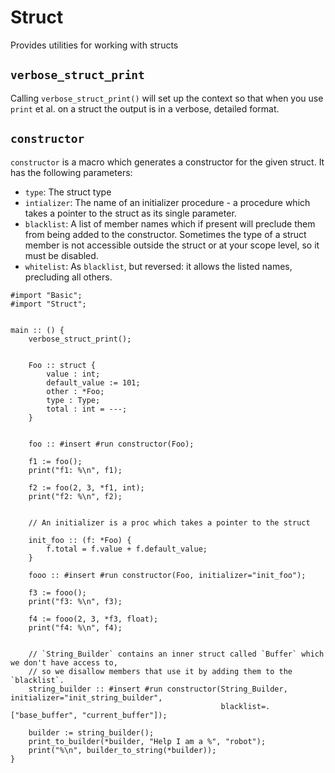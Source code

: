 # Struct

Provides utilities for working with structs


## `verbose_struct_print`

Calling `verbose_struct_print()` will set up the context so that when you use `print` et al. on a struct the output is in a verbose, detailed format.


## `constructor`

`constructor` is a macro which generates a constructor for the given struct.  It has the following parameters:

* `type`: The struct type
* `intializer`: The name of an initializer procedure - a procedure which takes a pointer to the struct as its single parameter.
* `blacklist`: A list of member names which if present will preclude them from being added to the constructor.  Sometimes the type of a struct member is not accessible outside the struct or at your scope level, so it must be disabled.
* `whitelist`: As `blacklist`, but reversed: it allows the listed names, precluding all others.

```jai
#import "Basic";
#import "Struct";


main :: () {
    verbose_struct_print();


    Foo :: struct {
        value : int;
        default_value := 101;
        other : *Foo;
        type : Type;
        total : int = ---;
    }


    foo :: #insert #run constructor(Foo);

    f1 := foo();
    print("f1: %\n", f1);

    f2 := foo(2, 3, *f1, int);
    print("f2: %\n", f2);


    // An initializer is a proc which takes a pointer to the struct

    init_foo :: (f: *Foo) {
        f.total = f.value + f.default_value;
    }

    fooo :: #insert #run constructor(Foo, initializer="init_foo");

    f3 := fooo();
    print("f3: %\n", f3);

    f4 := fooo(2, 3, *f3, float);
    print("f4: %\n", f4);


    // `String_Builder` contains an inner struct called `Buffer` which we don't have access to,
    // so we disallow members that use it by adding them to the `blacklist`.
    string_builder :: #insert #run constructor(String_Builder, initializer="init_string_builder",
                                               blacklist=.["base_buffer", "current_buffer"]);

    builder := string_builder();
    print_to_builder(*builder, "Help I am a %", "robot");
    print("%\n", builder_to_string(*builder));
}
```
